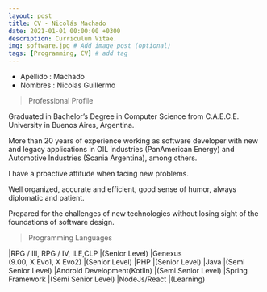 ```yaml
---
layout: post
title: CV - Nicolás Machado
date: 2021-01-01 00:00:00 +0300
description: Curriculum Vitae.
img: software.jpg # Add image post (optional)
tags: [Programming, CV] # add tag
---
```


* Apellido : Machado
* Nombres  : Nicolas Guillermo


> Professional Profile

Graduated in Bachelor’s Degree in Computer Science from C.A.E.C.E. University in Buenos Aires, Argentina. 

More than 20 years of experience working as software developer with new and legacy applications in OIL industries (PanAmerican Energy) and Automotive Industries (Scania Argentina), among others.

I have a proactive attitude when facing new problems.

Well organized, accurate and efficient, good sense of humor, always diplomatic and patient.

Prepared for the challenges of new technologies without losing sight of the foundations of software design.



> Programming Languages

|RPG / III, RPG / IV, ILE,CLP                    |(Senior Level)
|Genexus  <br>     (9.00, X Evo1, X Evo2)        |(Senior Level)
|PHP                                             |(Senior Level)
|Java                                            |(Semi Senior Level)
|Android Development(Kotlin)                     |(Semi Senior Level) 
|Spring Framework                                |(Semi Senior Level)
|NodeJs/React                                    |(Learning)

